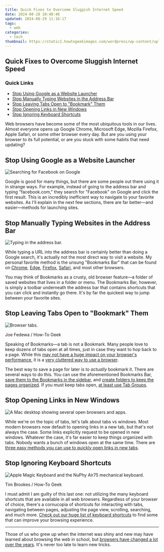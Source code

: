 ```yaml
---
title: Quick Fixes to Overcome Sluggish Internet Speed
date: 2024-08-28 10:48:46
updated: 2024-08-29 11:16:17
tags:
  - web
categories:
  - tech
thumbnail: https://static1.howtogeekimages.com/wordpress/wp-content/uploads/2024/07/browser-icon-moving-fast.JPG
---
```


## Quick Fixes to Overcome Sluggish Internet Speed

### Quick Links

* [Stop Using Google as a Website Launcher](https://youtube-clips.techidaily.com/how-to-snip-youtube-videos-effortlessly/)
* [Stop Manually Typing Websites in the Address Bar](https://win-amazing.techidaily.com/find-the-new-hp-officejet-njot-4500-printer-drivers-download-guide-for-latest-updates/)
* [Stop Leaving Tabs Open to "Bookmark" Them](https://facebook-video-content.techidaily.com/new-in-2024-crafting-your-online-identity-a-facebook-tutorial/)
* [Stop Opening Links in New Windows](https://facebook-record-videos.techidaily.com/updated-smooth-integration-of-youtube-playlists-via-web-tech/)
* [Stop Ignoring Keyboard Shortcuts](https://extra-hints.techidaily.com/decoding-cloud-service-price-structures/)

 Web browsers have become some of the most ubiquitous tools in our lives. Almost everyone opens up Google Chrome, Microsoft Edge, Mozilla Firefox, Apple Safari, or some other browser every day. But are you using your browser to its full potential, or are you stuck with some habits that need updating?

##  Stop Using Google as a Website Launcher

![Searching for Facebook on Google](https://static1.howtogeekimages.com/wordpress/wp-content/uploads/2024/07/2024-07-31_16-55-32.png) 

 Google is good for many things, but there are some people out there using it in strange ways. For example, instead of going to the address bar and typing "facebook.com," they search for "Facebook" on Google and click the first result. This is an incredibly inefficient way to navigate to your favorite websites. As I'll explain in the next few sections, there are far better—and easier—methods for launching sites.

##  Stop Manually Typing Websites in the Address Bar

![Typing in the address bar.](https://static1.howtogeekimages.com/wordpress/wp-content/uploads/2024/07/2024-07-31_16-56-07.png) 

 While typing a URL into the address bar is certainly better than doing a Google search, it's actually not the most direct way to visit a website. My personal favorite method is the unsung "Bookmarks Bar" that can be found on [Chrome](https://hardware-tips.techidaily.com/expert-insights-into-technology-by-tom-hardware-experts/), [Edge](https://screen-capture.techidaily.com/updated-secureyourcam-top-10-reviews-for-protected-shopping/), [Firefox](https://extra-support.techidaily.com/2024-approved-snap-your-world-how-to-watch-360-videos-on-android/), [Safari](https://extra-information.techidaily.com/apex-window-based-podcast-enhancements-top-8-selections-for-2024/), and most other browsers.

 You may think of Bookmarks as a crusty, old browser feature—a folder of saved websites that lives in a folder or menu. The Bookmarks Bar, however, is simply a toolbar underneath the address bar that contains shortcuts that you can click and instantly go there. It's by far the quickest way to jump between your favorite sites.

##  Stop Leaving Tabs Open to "Bookmark" Them

![Browser tabs.](https://static1.howtogeekimages.com/wordpress/wp-content/uploads/2021/12/browser-tabs-2.png) 

Joe Fedewa / How-To Geek

 Speaking of Bookmarks—a tab is not a Bookmark. Many people love to keep dozens of tabs open at all times, just in case they want to hop back to a page. While this [may not have a huge impact on your browser's performance](https://android-unlock.techidaily.com/pattern-locks-are-unsafe-secure-your-vivo-y02t-phone-now-with-these-tips-by-drfone-android/), it is a [very cluttered way to use a browser](https://tech-haven.techidaily.com/understanding-the-consequences-of-chatgpts-real-time-information-for-everyone/).

 The best way to save a page for later is to _actually_ bookmark it. There are several ways to do this. You can use the aforementioned Bookmarks Bar, [save them to the Bookmarks in the sidebar](https://youtube-docs.techidaily.com/your-way-to-speedy-youtube-video-processing-for-2024/), and [create folders to keep the pages organized](https://win-amazing.techidaily.com/guide-to-flawless-epson-xp-410-printer-driver-installation-on-windows-computers/). If you must keep tabs open, [at least use Tab Groups](https://pokemon-go-android.techidaily.com/pokemon-go-no-gps-signal-heres-every-possible-solution-on-honor-90-pro-drfone-by-drfone-virtual-android/).

##  Stop Opening Links in New Windows

![A Mac desktop showing several open browsers and apps.](https://static1.howtogeekimages.com/wordpress/wp-content/uploads/2024/04/image4.png) 

 While we're on the topic of tabs, let's talk about tabs vs windows. Most modern browsers now default to opening links in a new tab, but that's not always the case. Some links explicitly request to be opened in new windows. Whatever the case, it's far easier to keep things organized with tabs. Nobody wants a bunch of windows open at the same time. There are [three easy methods you can use to quickly open links in new tabs](https://review-topics.techidaily.com/in-2024-how-to-change-google-play-location-on-nubia-z50-ultra-drfone-by-drfone-virtual-android/).

##  Stop Ignoring Keyboard Shortcuts

![Apple Magic Keyboard and the NuPhy Air75 mechanical keyboard.](https://static1.howtogeekimages.com/wordpress/wp-content/uploads/2024/07/magic_keyboard_nuphy_air_mac.jpg) 

Tim Brookes / How-To Geek

 I must admit I am guilty of this last one: not utilizing the many keyboard shortcuts that are available in all web browsers. Regardless of your browser of choice, there's a cornucopia of shortcuts for interacting with tabs, navigating between pages, adjusting the page view, scrolling, searching, and much more. [Check out our huge list of keyboard shortcuts](https://youtube-zero.techidaily.com/ed-audio-artists-almanac-your-guide-to-video-submission-for-2024/) to find some that can improve your browsing experience.

---

 Those of us who grew up when the internet was shiny and new may have learned about browsing the web in school, but [browsers have changed a lot over the years](https://on-screen-recording.techidaily.com/updated-2024-approved-best-price-to-performance-tablets-with-gaming-capabilities/). It's never too late to learn new tricks.

<ins class="adsbygoogle"
     style="display:block"
     data-ad-format="autorelaxed"
     data-ad-client="ca-pub-7571918770474297"
     data-ad-slot="1223367746"></ins>



<ins class="adsbygoogle"
     style="display:block"
     data-ad-client="ca-pub-7571918770474297"
     data-ad-slot="8358498916"
     data-ad-format="auto"
     data-full-width-responsive="true"></ins>

